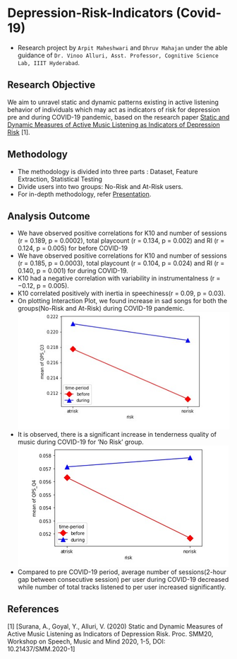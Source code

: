 # Depression-Risk-Indicators (Covid-19)
- Research project by `Arpit Maheshwari` and `Dhruv Mahajan` under the able guidance of `Dr. Vinoo Alluri, Asst. Professor, Cognitive Science Lab, IIIT Hyderabad`.
 
## Research Objective
  We aim to unravel static and dynamic patterns existing in active listening behavior of individuals which may act as indicators of risk for depression pre and during COVID-19 pandemic,  based on the research paper [Static and Dynamic Measures of Active Music Listening as Indicators of Depression Risk](https://arxiv.org/abs/2009.13685) [1]. 

## Methodology
- The methodology is divided into three parts : Dataset, Feature Extraction, Statistical Testing
- Divide users into two groups: No-Risk and At-Risk users. 
- For in-depth methodology, refer [Presentation](https://github.com/D-Mahajan/Depression-Risk-Indicators-Covid-19-/blob/main/Depression%20Risk%20Indicators%20Via%20Active%20Music%20Listening%20Pre%20and%20During%20COVID-19%20Pandemic%20.pdf).

## Analysis Outcome
- We have observed positive correlations for K10 and number of sessions (r = 0.189, p = 0.0002), total playcount (r = 0.134, p = 0.002) and RI (r = 0.124, p = 0.005) for before COVID-19
- We have observed positive correlations for K10 and number of sessions (r = 0.185, p = 0.0003), total playcount (r = 0.104, p = 0.024) and RI (r = 0.140, p = 0.001) for during COVID-19.
- K10 had a negative correlation with variability in instrumentalness (r = −0.12, p = 0.005).
-  K10 correlated positively with inertia in speechiness(r = 0.09, p = 0.03).
-  On plotting Interaction Plot, we found increase in sad songs for both the groups(No-Risk and At-Risk) during COVID-19 pandemic.
![QPS_Q3_vs_Risk](./images/Interaction_Plot_QPS_Q3.jpg)
-  It is observed, there is a significant increase in tenderness quality of music during COVID-19 for ‘No Risk’ group.
       ![QPS_Q4_vs_Risk](./images/Interaction_Plot_QPS_Q4.jpg)
- Compared to pre COVID-19 period, average number of sessions(2-hour gap between consecutive session) per user during COVID-19 decreased while number of total tracks listened to per user increased significantly. 
  

## References
  [1] [Surana, A., Goyal, Y., Alluri, V. (2020) Static and Dynamic Measures of Active Music Listening as Indicators of Depression Risk. Proc. SMM20, Workshop on Speech, Music and Mind 2020, 1-5, DOI: 10.21437/SMM.2020-1]


 
